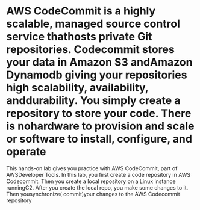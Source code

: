 # AWS CodeCommit is a highly scalable, managed source control service thathosts private Git repositories. Codecommit stores your data in Amazon S3 andAmazon Dynamodb giving your repositories high scalability, availability, anddurability. You simply create a repository to store your code. There is nohardware to provision and scale or software to install, configure, and operate

This hands-on lab gives you practice with AWS CodeCommit, part of AWSDeveloper Tools. In this lab, you first create a code repository in AWS Codecommit. Then you create a local repository on a Linux instance runningC2. After you create the local repo, you make some changes to it. Then yousynchronize( commit)your changes to the AWS Codecommit repository
